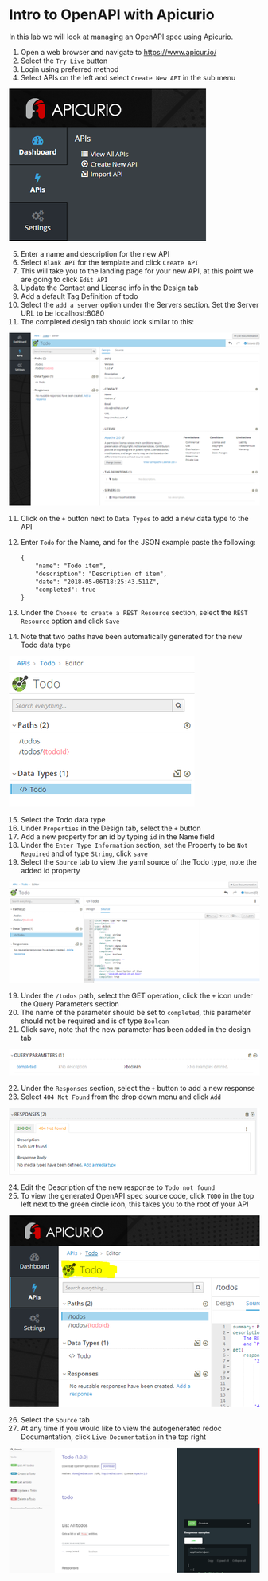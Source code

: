 # Intro to OpenAPI with Apicurio

In this lab we will look at managing an OpenAPI spec using Apicurio. 


1. Open a web browser and navigate to https://www.apicur.io/
2. Select the `Try Live` button
3. Login using preferred method
4. Select APIs on the left and select `Create New API` in the sub menu

![Create New](/screenshots/create_new.PNG)

5. Enter a name and description for the new API
6. Select `Blank API` for the template and click `Create API`
7. This will take you to the landing page for your new API, at this point we are going to click `Edit API`
8. Update the Contact and License info in the Design tab
9. Add a default Tag Definition of todo
10. Select the `add a server` option under the Servers section. Set the Server URL to be localhost:8080
10. The completed design tab should look similar to this:

![Config](/screenshots/config.PNG)

11. Click on the `+` button next to `Data Types` to add a new data type to the API
12. Enter `Todo` for the Name, and for the JSON example paste the following:

        {
            "name": "Todo item",
            "description": "Description of item",
            "date": "2018-05-06T18:25:43.511Z",
            "completed": true
        }
13. Under the `Choose to create a REST Resource` section, select the `REST Resource` option and click `Save`
14. Note that two paths have been automatically generated for the new Todo data type

![Paths](/screenshots/path.PNG)

15. Select the Todo data type
16. Under `Properties` in the Design tab, select the `+` button
17. Add a new property for an id by typing `id` in the Name field
18. Under the `Enter Type Information` section, set the Property to be `Not Required` and of type `String`, click `save`
18. Select the `Source` tab to view the yaml source of the Todo type, note the added id property

![Source](/screenshots/source.PNG)


19. Under the `/todos` path, select the GET operation, click the `+` icon under the Query Parameters section
20. The name of the parameter should be set to `completed`, this parameter should not be required and is of type `Boolean`
21. Click save, note that the new parameter has been added in the design tab

![completed](/screenshots/completed.PNG)

22. Under the `Responses` section, select the `+` button to add a new response
23. Select `404 Not Found` from the drop down menu and click `Add`

![Not Found](/screenshots/not_found.PNG)

24. Edit the Description of the new response to `Todo not found`
25. To view the generated OpenAPI spec source code, click `TODO` in the top left next to the green circle icon, this
takes you to the root of your API

![Todo](/screenshots/todo.PNG)

26. Select the `Source` tab
27. At any time if you would like to view the autogenerated redoc Documentation, click `Live Documentation` in the top
right

![Documentation](/screenshots/doc.PNG)
